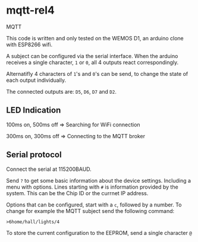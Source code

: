 # mqtt-rel4
MQTT 

This code is written and only tested on the WEMOS D1, an arduino clone with ESP8266 wifi.

A subject can be configured via the serial interface. When the arduino receives a single character, `1` or `0`, all 4 
outputs react correspondingly.

Alternatifly 4 characters of `1`'s and `0`'s can be send, to change the state of each output individually. 

The connected outputs are: `D5`, `D6`, `D7` and `D2`.

## LED Indication

100ms on, 500ms off => Searching for WiFi connection

300ms on, 300ms off => Connecting to the MQTT broker

## Serial protocol

Connect the serial at 115200BAUD.

Send `?` to get some basic information about the device settings. Including a menu with options. Lines starting with `#` is information
provided by the system. This can be the Chip ID or the currnet IP address.

Options that can be configured, start with a `c`, followed by a number. To change for example the MQTT subject send the following command:

```
>6home/hall/lights/4
```

To store the current configuration to the EEPROM, send a single character `@`
